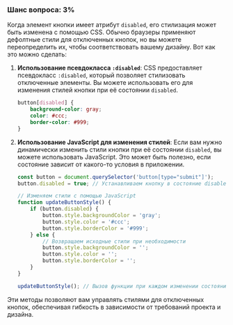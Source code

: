 ### Шанс вопроса: 3%

Когда элемент кнопки имеет атрибут `disabled`, его стилизация может быть изменена с помощью CSS. Обычно браузеры применяют дефолтные стили для отключенных кнопок, но вы можете переопределить их, чтобы соответствовать вашему дизайну. Вот как это можно сделать:

1. **Использование псевдокласса `:disabled`**:
   CSS предоставляет псевдокласс `:disabled`, который позволяет стилизовать отключенные элементы. Вы можете использовать его для изменения стилей кнопки при её состоянии `disabled`.

   ```css
   button[disabled] {
       background-color: gray;
       color: #ccc;
       border-color: #999;
   }
   ```

2. **Использование JavaScript для изменения стилей**:
   Если вам нужно динамически изменить стили кнопки при её состоянии `disabled`, вы можете использовать JavaScript. Это может быть полезно, если состояние зависит от какого-то условия в приложении.

   ```javascript
   const button = document.querySelector('button[type="submit"]');
   button.disabled = true; // Устанавливаем кнопку в состояние disabled

   // Изменяем стили с помощью JavaScript
   function updateButtonStyle() {
       if (button.disabled) {
           button.style.backgroundColor = 'gray';
           button.style.color = '#ccc';
           button.style.borderColor = '#999';
       } else {
           // Возвращаем исходные стили при необходимости
           button.style.backgroundColor = '';
           button.style.color = '';
           button.style.borderColor = '';
       }
   }

   updateButtonStyle(); // Вызов функции при каждом изменении состояния кнопки
   ```

Эти методы позволяют вам управлять стилями для отключенных кнопок, обеспечивая гибкость в зависимости от требований проекта и дизайна.